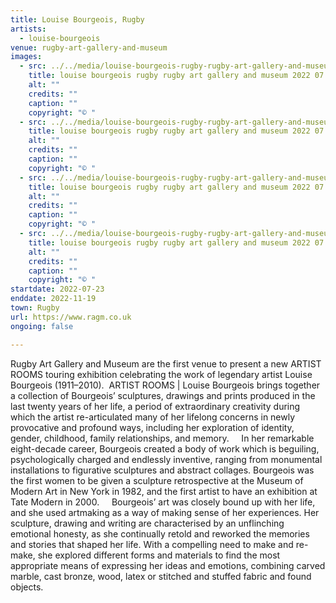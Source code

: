 ```yaml
---
title: Louise Bourgeois, Rugby
artists:
  - louise-bourgeois
venue: rugby-art-gallery-and-museum
images:
  - src: ../../media/louise-bourgeois-rugby-rugby-art-gallery-and-museum-2022-07-23-0.webp
    title: louise bourgeois rugby rugby art gallery and museum 2022 07 23 0
    alt: ""
    credits: ""
    caption: ""
    copyright: "© "
  - src: ../../media/louise-bourgeois-rugby-rugby-art-gallery-and-museum-2022-07-23-1.webp
    title: louise bourgeois rugby rugby art gallery and museum 2022 07 23 1
    alt: ""
    credits: ""
    caption: ""
    copyright: "© "
  - src: ../../media/louise-bourgeois-rugby-rugby-art-gallery-and-museum-2022-07-23-2.webp
    title: louise bourgeois rugby rugby art gallery and museum 2022 07 23 2
    alt: ""
    credits: ""
    caption: ""
    copyright: "© "
  - src: ../../media/louise-bourgeois-rugby-rugby-art-gallery-and-museum-2022-07-23-3.webp
    title: louise bourgeois rugby rugby art gallery and museum 2022 07 23 3
    alt: ""
    credits: ""
    caption: ""
    copyright: "© "
startdate: 2022-07-23
enddate: 2022-11-19
town: Rugby
url: https://www.ragm.co.uk
ongoing: false

---
```


Rugby Art Gallery and Museum are the first venue to present a new ARTIST ROOMS touring exhibition celebrating the work of legendary artist Louise Bourgeois (1911–2010).  ARTIST ROOMS | Louise Bourgeois brings together a collection of Bourgeois’ sculptures, drawings and prints produced in the last twenty years of her life, a period of extraordinary creativity during which the artist re-articulated many of her lifelong concerns in newly provocative and profound ways, including her exploration of identity, gender, childhood, family relationships, and memory.  
 
In her remarkable eight-decade career, Bourgeois created a body of work which is beguiling, psychologically charged and endlessly inventive, ranging from monumental installations to figurative sculptures and abstract collages. Bourgeois was the first women to be given a sculpture retrospective at the Museum of Modern Art in New York in 1982, and the first artist to have an exhibition at Tate Modern in 2000.  
 
Bourgeois’ art was closely bound up with her life, and she used artmaking as a way of making sense of her experiences. Her sculpture, drawing and writing are characterised by an unflinching emotional honesty, as she continually retold and reworked the memories and stories that shaped her life. With a compelling need to make and re-make, she explored different forms and materials to find the most appropriate means of expressing her ideas and emotions, combining carved marble, cast bronze, wood, latex or stitched and stuffed fabric and found objects.